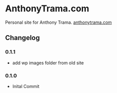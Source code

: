 # AnthonyTrama.com

Personal site for Anthony Trama. <a href="anthonytrama.com">anthonytrama.com</a>

## Changelog

### 0.1.1
- add wp images folder from old site

### 0.1.0
- Inital Commit
